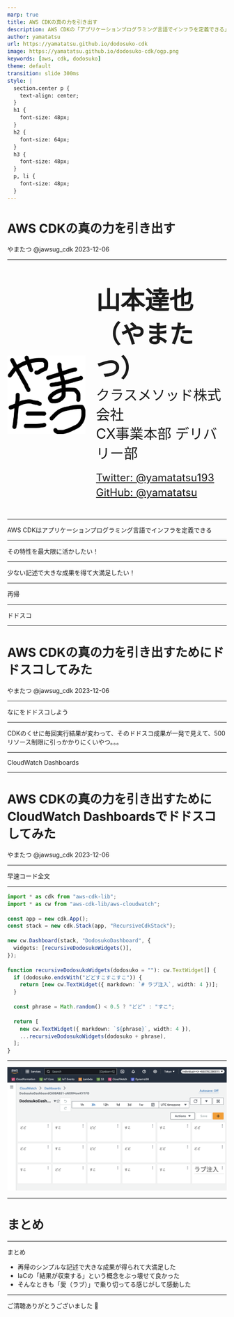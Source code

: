 ```yaml
---
marp: true
title: AWS CDKの真の力を引き出す
description: AWS CDKの「アプリケーションプログラミング言語でインフラを定義できる」という特性を最大限に活かして、CDKの真の力を引き出します
author: yamatatsu
url: https://yamatatsu.github.io/dodosuko-cdk
image: https://yamatatsu.github.io/dodosuko-cdk/ogp.png
keywords: [aws, cdk, dodosuko]
theme: default
transition: slide 300ms
style: |
  section.center p {
    text-align: center;
  }
  h1 {
    font-size: 48px;
  }
  h2 {
    font-size: 64px;
  }
  h3 {
    font-size: 48px;
  }
  p, li {
    font-size: 48px;
  }
---
```


# AWS CDKの真の力を引き出す

やまたつ @jawsug_cdk
2023-12-06

---

<dev style="display: flex; justify-content: center; align-items: center; margin-top: 40px;">
  <img
    src="./yamatatsu.png"
    height="180"
    width="180"
  />
  <ul style="list-style-type: none; line-height: 1.4">
    <li style="font-size: 56px; font-weight: 700;">山本達也（やまたつ）</li>
    <li style="font-size: 32px; margin-bottom: 0px;">クラスメソッド株式会社</li>
    <li style="font-size: 32px; margin-bottom: 16px;">CX事業本部 デリバリー部</li>
    <li style="font-size: 24px; margin-bottom: 0px;">
      <a href="https://twitter.com/yamatatsu193">Twitter: @yamatatsu193</a>
    </li>
    <li style="font-size: 24px; margin-bottom: 16px;">
      <a href="https://github.com/yamatatsu">GitHub: @yamatatsu</a>
    </li>
  </ul>
</dev>

---

AWS CDKはアプリケーションプログラミング言語でインフラを定義できる

---

その特性を最大限に活かしたい！

---

少ない記述で大きな成果を得て大満足したい！

---

再帰

---

ドドスコ

---

# AWS CDKの真の力を引き出すためにドドスコしてみた

やまたつ @jawsug_cdk
2023-12-06

---

なにをドドスコしよう

---

CDKのくせに毎回実行結果が変わって、そのドドスコ成果が一発で見えて、500リソース制限に引っかかりにくいやつ。。。

---

CloudWatch Dashboards

---

# AWS CDKの真の力を引き出すためにCloudWatch Dashboardsでドドスコしてみた

やまたつ @jawsug_cdk
2023-12-06

---

早速コード全文

---

```ts
import * as cdk from "aws-cdk-lib";
import * as cw from "aws-cdk-lib/aws-cloudwatch";

const app = new cdk.App();
const stack = new cdk.Stack(app, "RecursiveCdkStack");

new cw.Dashboard(stack, "DodosukoDashboard", {
  widgets: [recursiveDodosukoWidgets()],
});

function recursiveDodosukoWidgets(dodosuko = ""): cw.TextWidget[] {
  if (dodosuko.endsWith("どどすこすこすこ")) {
    return [new cw.TextWidget({ markdown: `# ラブ注入`, width: 4 })];
  }

  const phrase = Math.random() < 0.5 ? "どど" : "すこ";

  return [
    new cw.TextWidget({ markdown: `${phrase}`, width: 4 }),
    ...recursiveDodosukoWidgets(dodosuko + phrase),
  ];
}
```

---

![](./result.png)

---

# まとめ

---

まとめ

- 再帰のシンプルな記述で大きな成果が得られて大満足した
- IaCの「結果が収束する」という概念をぶっ壊せて良かった
- そんなときも「愛（ラブ）」で乗り切ってる感じがして感動した

---

<!-- _class: center -->

ご清聴ありがとうございました :pray:
